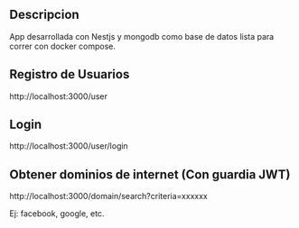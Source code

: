 ## Descripcion

App desarrollada con Nestjs y mongodb como base de datos lista para correr con docker compose.

## Registro de Usuarios

http://localhost:3000/user

## Login

http://localhost:3000/user/login

## Obtener dominios de internet (Con guardia JWT)

http://localhost:3000/domain/search?criteria=xxxxxx

Ej: facebook, google, etc.
